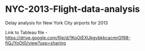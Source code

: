 # NYC-2013-Flight-data-analysis

Delay analysis for New York City airports for 2013

Link to Tableau file - https://drive.google.com/file/d/1KoOiEXUkgvbkkcacmrGf98-fjQJYoOt0/view?usp=sharing
